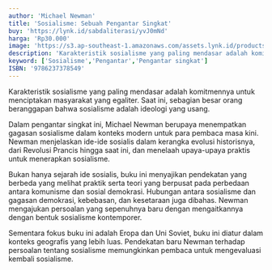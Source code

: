 ```yaml
---
author: 'Michael Newman'
title: 'Sosialisme: Sebuah Pengantar Singkat'
buy: 'https://lynk.id/sabdaliterasi/yvJ0mNd'
harga: 'Rp30.000'
image: 'https://s3.ap-southeast-1.amazonaws.com/assets.lynk.id/products/27-06-2024/1719427455513_9730266.svg'
description: 'Karakteristik sosialisme yang paling mendasar adalah komitmennya untuk menciptakan masyarakat yang egaliter. '
keyword: ['Sosialisme','Pengantar','Pengantar singkat']
ISBN: '9786237378549'
---
```

<p>Karakteristik sosialisme yang paling mendasar adalah komitmennya untuk menciptakan masyarakat yang egaliter. Saat ini, sebagian besar orang beranggapan bahwa sosialisme adalah ideologi yang usang.</p><p>Dalam pengantar singkat ini, Michael Newman berupaya menempatkan gagasan sosialisme dalam konteks modern untuk para pembaca masa kini. Newman menjelaskan ide-ide sosialis dalam kerangka evolusi historisnya, dari Revolusi Prancis hingga saat ini, dan menelaah upaya-upaya praktis untuk menerapkan sosialisme.</p><p>Bukan hanya sejarah ide sosialis, buku ini menyajikan pendekatan yang berbeda yang melihat praktik serta teori yang berpusat pada perbedaan antara komunisme dan sosial demokrasi. Hubungan antara sosialisme dan gagasan demokrasi, kebebasan, dan kesetaraan juga dibahas. Newman mengajukan persoalan yang sepenuhnya baru dengan mengaitkannya dengan bentuk sosialisme kontemporer.</p><p>Sementara fokus buku ini adalah Eropa dan Uni Soviet, buku ini diatur dalam konteks geografis yang lebih luas. Pendekatan baru Newman terhadap persoalan tentang sosialisme memungkinkan pembaca untuk mengevaluasi kembali sosialisme.</p>
